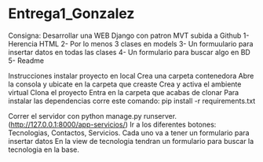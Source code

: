 # Entrega1_Gonzalez

Consigna: Desarrollar una WEB Django con patron MVT subida a Github
1- Herencia HTML
2- Por lo menos 3 clases en models
3- Un formuulario para insertar datos en todas las clases
4- Un formulario para buscar algo en BD
5- Readme

Instrucciones instalar proyecto en local
Crea una carpeta contenedora 
Abre la consola y ubicate en la carpeta que creaste
Crea y activa el ambiente virtual
Clona el proyecto
Entra en la carpeta que acabas de clonar
Para instalar las dependencias corre este comando:
pip install -r requirements.txt

Correr el servidor con python manage.py runserver. (http://127.0.0.1:8000/app-servicios/)
Ir a los diferentes botones: Tecnologias, Contactos, Servicios.
Cada uno va a tener un formulario para insertar datos
En la view de tecnologia tendran un formulario para buscar la tecnologia en la base.
